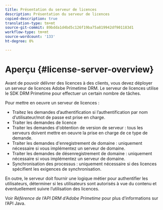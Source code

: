 ```yaml
---
title: Présentation du serveur de licences
description: Présentation du serveur de licences
copied-description: true
translation-type: tm+mt
source-git-commit: 89bdda1d4bd5c126f19ba75a819942df901183d1
workflow-type: tm+mt
source-wordcount: '133'
ht-degree: 0%

---
```



# Aperçu {#license-server-overview}

Avant de pouvoir délivrer des licences à des clients, vous devez déployer un serveur de licences Adobe Primetime DRM. Le serveur de licences utilise le SDK DRM Primetime pour effectuer un certain nombre de tâches.

Pour mettre en oeuvre un serveur de licences :

* Traitez les demandes d’authentification si l’authentification par nom d’utilisateur/mot de passe est prise en charge.
* Traiter les demandes de licence
* Traiter les demandes d&#39;obtention de version de serveur : tous les serveurs doivent mettre en oeuvre la prise en charge de ce type de demande.
* Traiter les demandes d&#39;enregistrement de domaine : uniquement nécessaire si vous implémentez un serveur de domaine.
* Traiter les demandes de désenregistrement de domaine : uniquement nécessaire si vous implémentez un serveur de domaine.
* Synchronisation des processus : uniquement nécessaire si des licences spécifient les exigences de synchronisation.

En outre, le serveur doit fournir une logique métier pour authentifier les utilisateurs, déterminer si les utilisateurs sont autorisés à vue du contenu et éventuellement suivre l’utilisation des licences.

Voir *Référence de l’API DRM d’Adobe Primetime* pour plus d’informations sur l’API Java.
